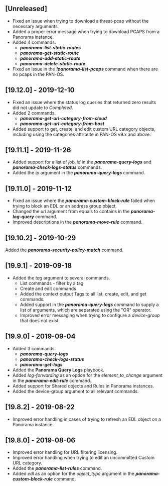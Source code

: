 ## [Unreleased]
- Fixed an issue when trying to download a threat-pcap without the necessary arguments.
- Added a proper error message when trying to download PCAPS from a Panorama instance.
- Added 4 commands.
    - ***panorama-list-static-routes***
    - ***panorama-get-static-route***
    - ***panorama-add-static-route***
    - ***panorama-delete-static-route***
- Fixed an issue in the ***!panorama-list-pcaps*** command when there are no pcaps in the PAN-OS.


## [19.12.0] - 2019-12-10
  - Fixed an issue where the status log queries that returned zero results did not update to *Completed*.
  - Added 2 commands.
    - ***panorama-get-url-category-from-cloud***
    - ***panorama-get-url-category-from-host***
  - Added support to get, create, and edit custom URL category objects, including using the categories attribute in PAN-OS v9.x and above.


## [19.11.1] - 2019-11-26
  - Added support for a list of *job_id* in the ***panorama-query-logs*** and ***panorama-check-logs-status*** commands.
  - Added the *ip* argument in the ***panorama-query-logs*** command.


## [19.11.0] - 2019-11-12
  - Fixed an issue where the ***panorama-custom-block-rule*** failed when trying to block an EDL or an address group object.
  - Changed the *url* argument from equals to contains in the ***panorama-log-query*** command.
  - Improved descriptions in the ***panorama-move-rule*** command.

## [19.10.2] - 2019-10-29
Added the ***panorama-security-policy-match*** command.

## [19.9.1] - 2019-09-18
- Added the *tag* argument to several commands.
    - List commands - filter by a tag.
    - Create and edit commands
    - Added the context output Tags to all list, create, edit, and get commands.
  - Added support in the ***panorama-query-logs*** command to supply a list of arguments, which are separated using the "OR" operator.
  - Improved error messaging when trying to configure a *device-group* that does not exist.
  
## [19.9.0] - 2019-09-04
  - Added 3 commands.
    - ***panorama-query-logs***
    - ***panorama-check-logs-status***
    - ***panorama-get-logs***
  - Added the **Panorama Query Logs** playbook.
  - Added *log-forwarding* as an option for the *element_to_change* argument in the ***panorama-edit-rule*** command.
  - Added support for Shared objects and Rules in Panorama instances.
  - Added the device-group argument to all relevant commands.
  

## [19.8.2] - 2019-08-22
  - Improved error handling in cases of trying to refresh an EDL object on a Panorama instance.

## [19.8.0] - 2019-08-06
  - Improved error handling for URL filtering licensing.
  - Improved error handling when trying to edit an uncommitted Custom URL category.
  - Added the ***panorama-list-rules*** command.
  - Added *edl* as an option for the *object_type* argument in the ***panorama-custom-block-rule*** command.

